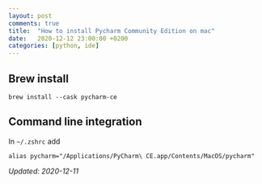 ```yaml
---
layout: post
comments: true
title:  "How to install Pycharm Community Edition on mac"
date:   2020-12-12 23:00:00 +0200
categories: [python, ide]
---
```


## Brew install

``` shell
brew install --cask pycharm-ce
```

## Command line integration

In `~/.zshrc` add

``` shell
alias pycharm="/Applications/PyCharm\ CE.app/Contents/MacOS/pycharm"
```


_Updated: 2020-12-11_
